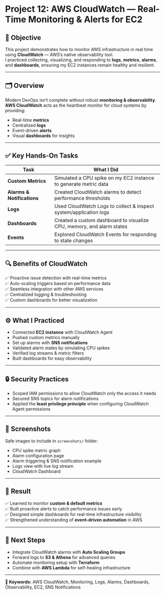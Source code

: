 # Project 12: AWS CloudWatch — Real-Time Monitoring & Alerts for EC2

## 📌 Objective

This project demonstrates how to monitor AWS infrastructure in real time using **CloudWatch** — AWS’s native observability tool.  
I practiced collecting, visualizing, and responding to **logs**, **metrics**, **alarms**, and **dashboards**, ensuring my EC2 instances remain healthy and resilient.

---

## 🗂️ Overview

Modern DevOps isn’t complete without robust **monitoring & observability**.  
**AWS CloudWatch** acts as the heartbeat monitor for cloud systems by providing:

- Real-time **metrics**
- Centralized **logs**
- Event-driven **alerts**
- Visual **dashboards** for insights

---

## ✅ Key Hands-On Tasks

| Task | What I Did |
|------|-------------|
| **Custom Metrics** | Simulated a CPU spike on my EC2 instance to generate metric data |
| **Alarms & Notifications** | Created CloudWatch alarms to detect performance thresholds |
| **Logs** | Used CloudWatch Logs to collect & inspect system/application logs |
| **Dashboards** | Created a custom dashboard to visualize CPU, memory, and alarm states |
| **Events** | Explored CloudWatch Events for responding to state changes |

---

## 🔍 Benefits of CloudWatch

✅ Proactive issue detection with real-time metrics  
✅ Auto-scaling triggers based on performance data  
✅ Seamless integration with other AWS services  
✅ Centralized logging & troubleshooting  
✅ Custom dashboards for better visualization

---

## ⚙️ What I Practiced

- Connected **EC2 instance** with CloudWatch Agent
- Pushed custom metrics manually
- Set up alarms with **SNS notifications**
- Validated alarm states by simulating CPU spikes
- Verified log streams & metric filters
- Built dashboards for easy observability

---

## 🔒 Security Practices

- Scoped IAM permissions to allow CloudWatch only the access it needs  
- Secured SNS topics for alarm notifications  
- Applied the **least privilege principle** when configuring CloudWatch Agent permissions

---

## 📸 Screenshots

Safe images to include in `screenshots/` folder:
- CPU spike metric graph
- Alarm configuration page
- Alarm triggering & SNS notification example
- Logs view with live log stream
- CloudWatch Dashboard

---

## 🎯 Result

✅ Learned to monitor **custom & default metrics**  
✅ Built proactive alerts to catch performance issues early  
✅ Designed simple dashboards for real-time infrastructure visibility  
✅ Strengthened understanding of **event-driven automation** in AWS

---

## 🚀 Next Steps

- Integrate CloudWatch alarms with **Auto Scaling Groups**
- Forward logs to **S3 & Athena** for advanced queries
- Automate monitoring setup with **Terraform**
- Combine with **AWS Lambda** for self-healing infrastructure

---

**📌 Keywords:** AWS CloudWatch, Monitoring, Logs, Alarms, Dashboards, Observability, EC2, SNS Notifications


